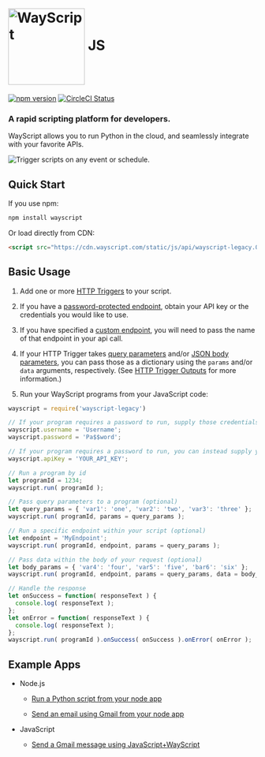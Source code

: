 # [<img src="https://user-images.githubusercontent.com/31461850/53454621-a1b39500-39dc-11e9-9b3c-276451d42437.png" width="155px" alt="WayScript" align="center">](https://wayscript.com) JS

[![npm version](https://img.shields.io/npm/v/wayscript.svg?color=blue)](https://www.npmjs.com/package/wayscript/) [![CircleCI Status](https://circleci.com/gh/wayscript/wayscript-js/tree/master.svg?style=shield)](https://circleci.com/gh/wayscript/wayscript-js/tree/master)

### A rapid scripting platform for developers.

WayScript allows you to run Python in the cloud, and seamlessly integrate with your favorite APIs.

![Trigger scripts on any event or schedule.](https://user-images.githubusercontent.com/31461850/68791693-af5a8a80-05fe-11ea-86dd-32ccc9641bbe.png)

## Quick Start

If you use npm:

```sh
npm install wayscript
```

Or load directly from CDN:

```html
<script src="https://cdn.wayscript.com/static/js/api/wayscript-legacy.0.1.2.js"></script>
```

## Basic Usage

1. Add one or more [HTTP Triggers](https://docs.wayscript.com/library/triggers/http-trigger) to your script.

2. If you have a [password-protected endpoint](https://docs.wayscript.com/library/triggers/http-trigger#password-protect-your-endpoints), obtain your API key or the credentials you would like to use.

3. If you have specified a [custom endpoint](https://docs.wayscript.com/library/triggers/http-trigger#endpoints), you will need to pass the name of that endpoint in your api call.

4. If your HTTP Trigger takes [query parameters](https://docs.wayscript.com/library/triggers/http-trigger#request-query-parameters) and/or [JSON body parameters](https://docs.wayscript.com/library/triggers/http-trigger#request-json-body-parameters), you can pass those as a dictionary using the `params` and/or `data` arguments, respectively. (See [HTTP Trigger Outputs](https://docs.wayscript.com/library/triggers/http-trigger#outputs) for more information.)

5. Run your WayScript programs from your JavaScript code:

```javascript
wayscript = require('wayscript-legacy')

// If your program requires a password to run, supply those credentials when creating the client
wayscript.username = 'Username';
wayscript.password = 'Pa$$word';

// If your program requires a password to run, you can instead supply your API Key when creating the client
wayscript.apiKey = 'YOUR_API_KEY';

// Run a program by id
let programId = 1234;
wayscript.run( programId );

// Pass query parameters to a program (optional)
let query_params = { 'var1': 'one', 'var2': 'two', 'var3': 'three' };
wayscript.run( programId, params = query_params );

// Run a specific endpoint within your script (optional)
let endpoint = 'MyEndpoint';
wayscript.run( programId, endpoint, params = query_params );

// Pass data within the body of your request (optional)
let body_params = { 'var4': 'four', 'var5': 'five', 'bar6': 'six' };
wayscript.run( programId, endpoint, params = query_params, data = body_params );

// Handle the response
let onSuccess = function( responseText ) {
  console.log( responseText );
};
let onError = function( responseText ) {
  console.log( responseText );
};
wayscript.run( programId ).onSuccess( onSuccess ).onError( onError );
```

## Example Apps

- Node.js

    - [Run a Python script from your node app](https://github.com/wayscript/node-to-python-example)

    - [Send an email using Gmail from your node app](https://github.com/wayscript/node-to-gmail-example)
    
- JavaScript

    - [Send a Gmail message using JavaScript+WayScript](https://github.com/wayscript/js-to-gmail-example)
